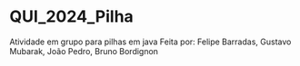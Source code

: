 # QUI_2024_Pilha

Atividade em grupo para pilhas em java
Feita por: Felipe Barradas, Gustavo Mubarak, João Pedro, Bruno Bordignon
